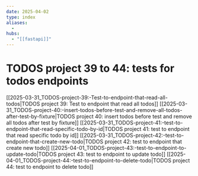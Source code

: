 ```yaml
---
date: 2025-04-02
type: index
aliases:
  -
hubs:
  - "[[fastapi]]"
---
```


# TODOS project 39 to 44: tests for todos endpoints
[[2025-03-31_TODOS-project-39:-Test-to-endpoint-that-read-all-todos|TODOS project 39: Test to endpoint that read all todos]]
[[2025-03-31_TODOS-project-40:-insert-todos-before-test-and-remove-all-todos-after-test-by-fixture|TODOS project 40: insert todos before test and remove all todos after test by fixture]]
[[2025-03-31_TODOS-project-41:-test-to-endpoint-that-read-specific-todo-by-id|TODOS project 41: test to endpoint that read specific todo by id]]
[[2025-03-31_TODOS-project-42:-test-to-endpoint-that-create-new-todo|TODOS project 42: test to endpoint that create new todo]]
[[2025-04-01_TODOS-project-43:-test-to-endpoint-to-update-todo|TODOS project 43: test to endpoint to update todo]]
[[2025-04-01_TODOS-project-44:-test-to-endpoint-to-delete-todo|TODOS project 44: test to endpoint to delete todo]]

